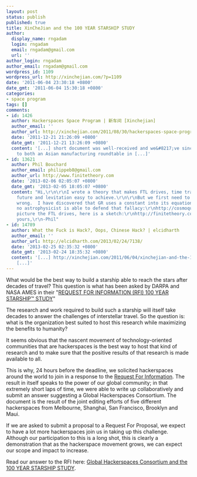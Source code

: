 ```yaml
---
layout: post
status: publish
published: true
title: XinCheJian and the 100 YEAR STARSHIP STUDY
author:
  display_name: rngadam
  login: rngadam
  email: rngadam@gmail.com
  url: ''
author_login: rngadam
author_email: rngadam@gmail.com
wordpress_id: 1109
wordpress_url: http://xinchejian.com/?p=1109
date: '2011-06-04 23:30:18 +0800'
date_gmt: '2011-06-04 15:30:18 +0800'
categories:
- space program
tags: []
comments:
- id: 1426
  author: Hackerspaces Space Program | 新车间 [Xinchejian]
  author_email: ''
  author_url: http://xinchejian.com/2011/08/30/hackerspaces-space-program/
  date: '2011-12-21 21:26:09 +0800'
  date_gmt: '2011-12-21 13:26:09 +0800'
  content: '[...] short document was well-received and we&#8217;ve since been invited
    to both an Asian manufacturing roundtable in [...]'
- id: 13621
  author: Phil Bouchard
  author_email: philippeb8@gmail.com
  author_url: http://www.finitetheory.com
  date: '2013-02-06 02:05:07 +0800'
  date_gmt: '2013-02-05 18:05:07 +0800'
  content: "Hi,\r\n\r\nI wrote a theory that makes FTL drives, time travel into the
    future and levitation easy to achieve.\r\n\r\nBut we first need to accept GR is
    wrong.  I have discovered that GR uses a constant into its equation:\r\nhttp://finitetheory.com/paper.html\r\n\r\nAnd
    no astrophysicist is able to defend that fallacy:\r\nhttp://cosmoquest.org/forum/showthread.php/141068-Who-is-responsible-for-the-constant-c-2-G-in-GR\r\n\r\nTo
    picture the FTL drives, here is a sketch:\r\nhttp://finitetheory.com/files/artificial-ftl.pdf\r\n\r\n\r\nSincerely
    yours,\r\n-Phil"
- id: 14789
  author: What the Fuck is Hack?, Oops, Chinese Hack? | elcidharth
  author_email: ''
  author_url: http://elcidharth.com/2013/02/24/7138/
  date: '2013-02-25 02:35:32 +0800'
  date_gmt: '2013-02-24 18:35:32 +0800'
  content: '[...] http://xinchejian.com/2011/06/04/xinchejian-and-the-100-year-starship-study/,
    [...]'
---
```

<p>What would be the best way to build a starship able to reach the stars after decades of travel? This question is what has been asked by DARPA and NASA AMES in their "<a href="http://100yearstarshipstudy.com/index.php?option=com_content&view=article&id=18">REQUEST FOR INFORMATION (RFI) 100 YEAR STARSHIP&trade; STUDY</a>"</p>
<p>The research and work required to build such a starship will itself take decades to answer the challenges of interstellar travel. So the question is: what is the organization best suited to host this research while maximizing the benefits to humanity?</p>
<p>It seems obvious that the nascent movement of technology-oriented communities that are hackerspaces is the best way to host that kind of research and to make sure that the positive results of that research is made available to all.</p>
<p>This is why, 24 hours before the deadline, we solicited hackerspaces around the world to join in a response to the <a href="http://100yearstarshipstudy.com/index.php?option=com_content&view=article&id=18">Request For Information</a>.  The result in itself speaks to the power of our global community; in that extremely short laps of time, we were able to write up collaboratively and submit an answer suggesting a Global Hackerspaces Consortium.  The document is the result of the joint editing efforts of five different hackerspaces from Melbourne, Shanghai, San Francisco, Brooklyn and Maui.  </p>
<p>If we are asked to submit a proposal to a Request For Proposal, we expect to have a lot more hackerspaces join us in taking up this challenge.  Although our participation to this is a long shot, this is clearly a demonstration that as the hackerspace movement grows, we can expect our scope and impact to increase.</p>
<p>Read our answer to the RFI here: <a href='http://xinchejian.com/2011/06/04/xinchejian-and-the-100-year-starship-study/globalhackerspacesconsortium/' rel='attachment wp-att-1108'>Global Hackerspaces Consortium and the 100 YEAR STARSHIP STUDY</a>.</p>
